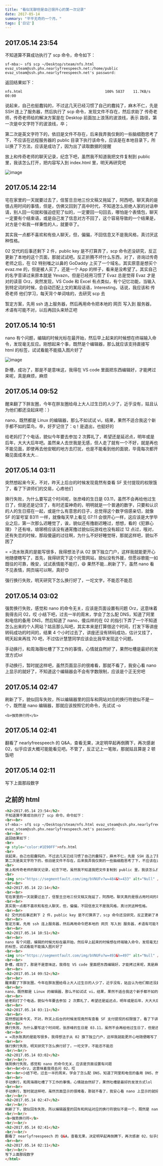 ```yaml
---
title: "看似无聊但是自己很开心的第一次记录"
date: 2017-05-14
summary: "平平无奇的一个月。"
tags: ['日记']
---
```


## 2017.05.14 23:54
不知道算不算成功执行了 scp 命令，命令如下：

```shell
sf-mba:~ sf$ scp ~/Desktop/steam/nfs.html evaz_steam@ssh.phx.nearlyfreespeech.net:/home/public
evaz_steam@ssh.phx.nearlyfreespeech.net's password: 
```

返回结果如下：

```
nfs.html                                      100% 5837    11.7KB/s   00:00
```

说起来，自己也挺蠢钝的，不过这几天已经习惯了自己的蠢钝了，麻木不仁，先是 SSH 连上了服务器，然后执行了 scp 命令，发现文件不存在，然后求助了 传奇老师，传奇老师给的解决方案是在 Desktop 前面加上浪荡的波浪线，表示 路径，第一次是中文字符下的波浪线，卒；

第二次是英文字符下的，依旧是文件不存在，后来我弄我仅剩的一些脑细胞思考了下，不应该在远程服务器的 public 目录下执行该命令，应该是在本地目录下，所以换了下方法，应该是成功了，因为出了读取数据的提醒

放上和传奇老师的聊天记录，纪念下吧，虽然我不知道我把文件复制到 public 里，我该怎么打开，把内容写入到 index.html 里，明天再研究吧

![image](https://github.com/QingZ11/evaz/assets/38887077/8ab1138b-3d9b-434b-ac92-1f4446e0c10b)


## 2017.05.14 22:14

宅在家里的一天就要过去了，信誓旦旦地三份文稿又拖延了，阿西吧。聊天真的是很占用时间的事情，但是，仿佛又回到了高中时代，不知道怎么拒绝人家的对话申请，别人回一句就和强迫症犯了似的，一定要回一句回去，哪怕是个表情包，聊天一定要有个结束语，或是自己发了信息对方不回了，这个容易导致的一个结果是，对方是个和我一样秉性的人，就要卒了。

其实我一点都不喜欢和有些人聊天，但，偏偏，不回信息又不是我风格，真讨厌这种性格。

02 交代的后事还剩下 2 件，public key 是不打算弄了，scp 命令还没研究，反正更新了本地的这个页面，那就试试吧。反正折腾不坏什么东西，对了，咨询过传奇老师之后，在 02 特别嗤之以鼻的 GoDaddy 上买了一个域名，其实原意是想买个 evaz.me 的，但是被人买了，还是一个 App 的样子，看来是没希望了。其实自己的名字音译过来原本就是 Yevazn，但是已经用习惯了 Evaz 总是觉得 Evaz 才是对的读音 Orz，突然发现，VS Code 和 Excel 有点类似，有个记忆功能，当输入到特定词的时候，会自动匹配上文的某段话语，Interesting，话说，我应该和 传奇老师 他们学习，每天背个单词啥的，去研究 scp 去

暂定方案，先用 ssh 连上服务器，然后再用命令把本地的 网页 写入到 服务器，术语有可能不对，以后再回头来矫正吧

## 2017.05.14 10:51

nano 有个问题，编辑的时候光标在最开始，然后早上起来的时候想在终端输入命令，发现毫无反应。刚想起来个事，既然是个编辑器，那么就应该支持直接写 html
的标签，试试看能不能插入图片好了

![image](https://github.com/QingZ11/evaz/assets/38887077/80b8faff-ef77-4906-9388-df99317be14b)

卧槽，成功了，那是不是意味这，我得在 VS code 里面把东西编辑好，才能拷过来呢，真是麻烦，麻烦

## 2017.05.14 09:52

醒来翻了下胖友圈，今年在胖友圈给母上大人过生日的人少了，近乎没有，姑且认为他们都还没起床吧：）

nano，既然都是 Linux 的编辑器，那么不如试试 vi，结果，果然不适合我这个新手都不如的菜鸟，卒，好歹记住了：q！是退出，也挺好的

给老妈打了个电话，貌似今年要去参加 2 次葬礼了，希望还是延迟点，明年或是后年，大大大后年吧。虽然亲人去世我是无感，但人走了就有一个不好，就是再也不能见面，即使再去他安眠的地方去打扰，也是不能看到他的面貌，毕竟每次都开箱见面成本太大…

## 2017.05.14 03:11

突然想起来今天，不对，昨天上后台的时候发现竟然有查看 SF 支付提现的权限饿了，看了下讲师们的交易，心疼他们

换行失败，为什么要写这个时间呢，张彦峰的生日是 03.11，虽然不会再给他过生日了，但是还是记住了，有时还蛮神奇的，明明就是一个普通的数字，只要和认识的人的生日搭在一起，或是什么有意思的日子，总觉得这个数字倍感亲切，就像 SF 的室号室 B311 一样，就像每天早上看见 07:11 会很开心一样，这应该是大学毕业之后，第一次那么迟睡觉了，诶，貌似还有撸剧迟睡过，想想，看的《犯罪心理》？还有啥，琅琊榜应该没有通宵撸过貌似玩游戏也没有超过 12 点过，哦对，还有失恋的时候，那段傻逼的过往啊，为什么不好好睡觉呀，那就这样吧，貌似不困了

= =流水账真的是能写很多，我得想法子从 02 旗下独立门户，这样我就能更开心地随便瞎写了，首先，我得研究下这个托管网站，貌似没有外援，但愿谷歌能一如既往的可靠，晚安，试试表情能不能打，😄 果然不能…刷新了下，虽然 nano 看不见表情，网页端可以啊，真好😊 

强行换行失败，明天研究下怎么换行好了，一坨文字，不能忍不能忍

## 2017.05.14 03:02

强势换行失败，感觉和 nano 的命令无关，应该是页面设置有问题
Orz，这意味着我得去问 02，哎
小结下吧，过去一半的周末，学会了怎么配 DNS，知道了阿里和电信的备用 DNS，然后知道了 nano，傻瓜样的在 02 的指引下弄了一个不知道怎么出来的个人网站？姑且那么叫吧，其实本来是打算借这个时间，打发下等讲座转码成功的时间的，结果 4 个小时过去了，讲座还没有转码成功，估计又挂了，明天起来再找 70 吧，不过估计慧慧同学应该会比我早发现这个问题。

手动换行，和周海薇吐槽了下工作的事情，心情就自然好了，果然吐槽是最好的发泄方式lol

手动换行，暂时就这样吧，虽然页面显示的很难看，那就不看了，我安心看 nano 上显示的就好了，不知道这个编辑器会不会有字数限制，应该是个正无穷吧

## 2017.05.14 02:47

刷新了下，貌似回车失败，所以编辑器里的回车和网站对应的换行符貌似不是一个，既然是 nano 编辑器，那就应该按照它的命令，先试试 -o

`<b>强势换行符</b>`

## 2017.05.14 02:41

翻看了 nearlyfreespeech 的 Q&A，查看无果，决定明早起再倒腾下，再次感谢 02，似乎应该大概可能能看见吧。不管了，反正记上一笔账，那就姑且算是 2 顿饭吧

## 2017.05.14 02:11

写下上面那段数字

## 之前的 html

```html
<h2>2017.05.14 23:54</h2>
不知道算不算成功执行了 scp 命令，命令如下：
<br><br>
sf-mba:~ sf$ scp ~/Desktop/steam/nfs.html evaz_steam@ssh.phx.nearlyfreespeech.net:/home/public
evaz_steam@ssh.phx.nearlyfreespeech.net's password: 
<br><br>
返回结果如下：
<br>
<p style="color:#1E90FF">nfs.html                                      100% 5837    11.7KB/s   00:00</p>
<br>
说起来，自己也挺蠢钝的，不过这几天已经习惯了自己的蠢钝了，麻木不仁，先是 SSH 连上了服务器，然后执行了 scp 命令，发现文件不存在，然后求助了 传奇老师，传奇老师给的解决方案是在 Desktop 前面加上浪荡的波浪线，表示 路径，第一次是中文字符下的波浪线，卒；
第二次是英文字符下的，依旧是文件不存在，后来我弄我仅剩的一些脑细胞思考了下，不应该在远程服务器的 public 目录下执行该命令，应该是在本地目录下，所以换了下方法，应该是成功了，因为出了读取数据的提醒
<br>
放上和传奇老师的聊天记录，纪念下吧，虽然我不知道我把文件复制到 public 里，我该怎么打开，把内容写入到 index.html 里，明天再研究吧
<br>
<img src="https://segmentfault.com/img/bVNUFv?w=484&h=433" alt="Null" />
<br><br>
<h2>2017.05.14 22:14</h2>
<br><br>
宅在家里的一天就要过去了，信誓旦旦地三份文稿又拖延了，阿西吧。聊天真的是很占用时间的事情，但是，仿佛又回到了高中时代，不知道怎么拒绝人家的对话申请，别人回一句就和强迫症犯了似的，一定要回一句回去，哪怕是个表情包，聊天一定要有个结束语，或是自己发了信息对方不回了，这个容易导致的一个结果是，对方是个和我一样秉性的人，就要卒了。
<br><br>
其实我一点都不喜欢和有些人聊天，但，偏偏，不回信息又不是我风格，真讨厌这种性格。
<br><br>
02 交代的后事还剩下 2 件，public key 是不打算弄了，scp 命令还没研究，反正更新了本地的这个页面，那就试试吧。反正折腾不坏什么东西，对了，咨询过传奇老师之后，在 02 特别嗤之以鼻的 GoDaddy 上买了一个域名，其实原意是想买个 evaz.me 的，但是被人买了，还是一个 App 的样子，看来是没希望了。其实自己的名字音译过来原本就是 Yevazn，但是已经用习惯了 Evaz 总是觉得 Evaz 才是对的读音 Orz，突然发现，VS Code 和 Excel 有点类似，有个记忆功能，当输入到特定词的时候，会自动匹配上文的某段话语，Interesting，话说，我应该和 传奇老师 他们学习，每天背个单词啥的，去研究 scp 去
<br><br>
暂定方案，先用 ssh 连上服务器，然后再用命令把本地的 网页 写入到 服务器，术语有可能不对，以后再回头来矫正吧
<br><br>
<h2>2017.05.14 10:51</h2>
<br><br>
nano 有个问题，编辑的时候光标在最开始，然后早上起来的时候想在终端输入命令，发现毫无反应。刚想起来个事，既然是个编辑器，那么就应该支持直接写 html
的标签，试试看能不能插入图片好了
<br><br>
<img src="https://segmentfault.com/img/bVNUFu?w=493&h=497" alt="Null" />
<br><br>
卧槽，成功了，那是不是意味这，我得在 VS code 里面把东西编辑好，才能拷过来呢，真是麻烦，麻烦
<br><br>
<h2>2017.05.14 09:52</h2>
<br><br>
醒来翻了下胖友圈，今年在胖友圈给母上大人过生日的人少了，近乎没有，姑且认为他们都还没起床吧：）
<br><br>
nano，既然都是 Linux 的编辑器，那么不如试试 vi，结果，果然不适合我这个新手都不如的菜鸟，卒，好歹记住了：q！是退出，也挺好的
<br><br>
给老妈打了个电话，貌似今年要去参加 2 次葬礼了，希望还是延迟点，明年或是后年，大大大后年吧。虽然亲人去世我是无感，但人走了就有一个不好，就是再也不能见面，即使再去他安眠的地方去打扰，也是不能看到他的面貌，毕竟每次都开箱见面成本太大…
<br><br>
<h2>2017.05.14 03:11</h2>
<br><br>
突然想起来今天，不对，昨天上后台的时候发现竟然有查看 SF 支付提现的权限饿了，看了下讲师们的交易，心疼他们
<br><br>
换行失败，为什么要写这个时间呢，张彦峰的生日是 03.11，虽然不会再给他过生日了，但是还是记住了，有时还蛮神奇的，明明就是一个普通的数字，只要和认识的人的生日搭在一起，或是什么有意思的日子，总觉得这个数字倍感亲切，就像 SF 的室号室 B311 一样，就像每天早上看见 07:11 会很开心一样，这应该是大学毕业之后，第一次那么迟睡觉了，诶，貌似还有撸剧迟睡过，想想，看的《犯罪心理》？还有啥，琅琊榜应该没有通宵撸过貌似玩游戏也没有超过 12 点过，哦对，还有失恋的时候，那段傻逼的过往啊，为什么不好好睡觉呀，那就这样吧，貌似不困了
<br><br>
= =流水账真的是能写很多，我得想法子从 02 旗下独立门户，这样我就能更开心地随便瞎写了，首先，我得研究下这个托管网站，貌似没有外援，但愿谷歌能一如既往的可靠，晚安，试试表情能不能打，😄 果然不能…刷新了下，虽然 nano 看不见表情，网页端可以啊，真好😊 
<br><br>
强行换行失败，明天研究下怎么换行好了，一坨文字，不能忍不能忍
<br/><br/>
<h2>2017.05.14 03:02</h2>
<br/><br/>
强势换行失败，感觉和 nano 的命令无关，应该是页面设置有问题
<br><br>Orz，这意味着我得去问 02，哎
<br><br>小结下吧，过去一半的周末，学会了怎么配 DNS，知道了阿里和电信的备用 DNS，然后知道了 nano，傻瓜样的在 02 的指引下弄了一个不知道怎么出来的个人网站？姑且那么叫吧，其实本来是打算借这个时间，打发下等讲座转码成功的时间的，结果 4 个小时过去了，讲座还没有转码成功，估计又挂了，明天起来再找 70 吧，不过估计慧慧同学应该会比我早发现这个问题。
<br><br>
手动换行，和周海薇吐槽了下工作的事情，心情就自然好了，果然吐槽是最好的发泄方式lol
<br><br>
手动换行，暂时就这样吧，虽然页面显示的很难看，那就不看了，我安心看 nano 上显示的就好了，不知道这个编辑器会不会有字数限制，应该是个正无穷吧
<br/><br/>
<h2>2017.05.14 02:47</h2>
<br/><br/>
刷新了下，貌似回车失败，所以编辑器里的回车和网站对应的换行符貌似不是一个，既然是 nano 编辑器，那就应该按照它的命令，先试试 -o
<br/><br/>
<b>强势换行符</b>
<br/><br/>
<h2>2017.05.14 02:41</h2>
<br/><br/>
翻看了 nearlyfreespeech 的 Q&A，查看无果，决定明早起再倒腾下，再次感谢 02，似乎应该大概可能能看见吧。不管了，反正记上一笔账，那就姑且算是 2 顿饭吧
<br><br>
<h2>2017.05.14 02:11</h2>
<br/><br/>
写下上面那段数字
</html>
```